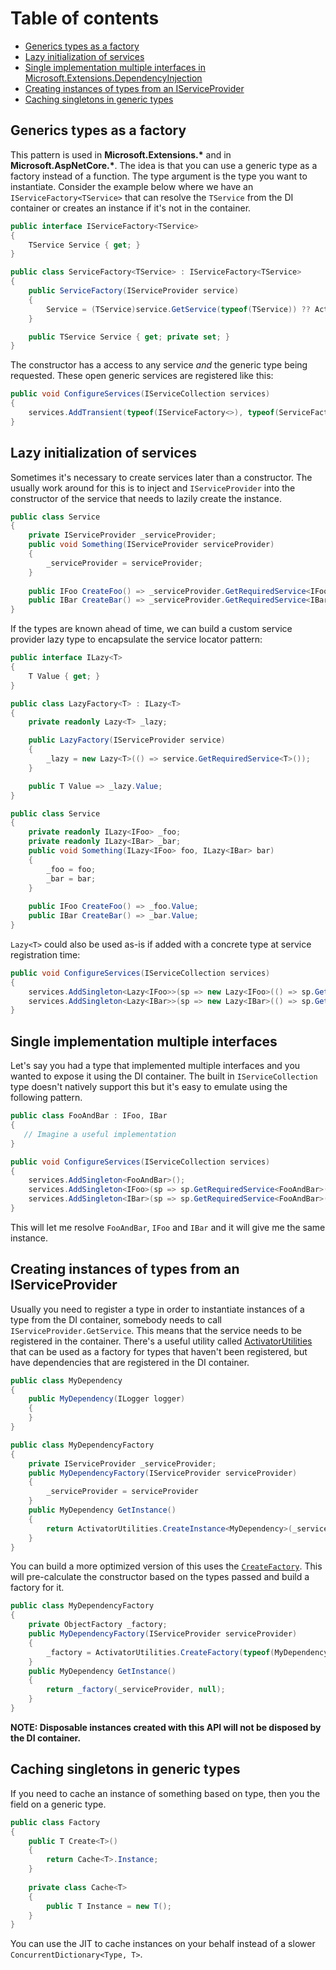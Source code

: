 # Table of contents
 - [Generics types as a factory](#generics-types-as-a-factory)
 - [Lazy initialization of services](#lazy-initialization-of-services)
 - [Single implementation multiple interfaces in Microsoft.Extensions.DependencyInjection](#single-implementation-multiple-interfaces)
 - [Creating instances of types from an IServiceProvider](#creating-instances-of-types-from-an-iserviceprovider)
 - [Caching singletons in generic types](#caching-singletons-in-generic-types)
 
## Generics types as a factory

This pattern is used in **Microsoft.Extensions.\*** and in **Microsoft.AspNetCore.\***. The idea is that you can use a generic type as a factory instead of a function. The type argument is the 
type you want to instantiate. Consider the example below where we have an `IServiceFactory<TService>` that can resolve the `TService` from the DI container or creates an instance if it's 
not in the container.

```C#
public interface IServiceFactory<TService>
{
    TService Service { get; }
}

public class ServiceFactory<TService> : IServiceFactory<TService>
{
    public ServiceFactory(IServiceProvider service)
    {
        Service = (TService)service.GetService(typeof(TService)) ?? ActivatorUtilities.CreateInstance<TService>(service);
    }

    public TService Service { get; private set; }
}
```

The constructor has a access to any service *and* the generic type being requested. These open generic services are registered like this:

```C#
public void ConfigureServices(IServiceCollection services)
{
    services.AddTransient(typeof(IServiceFactory<>), typeof(ServiceFactory<>));
}
```

## Lazy initialization of services

Sometimes it's necessary to create services later than a constructor. The usually work around for this is to inject and `IServiceProvider` into the constructor of the service that needs to lazily create the instance.

```C#
public class Service
{
    private IServiceProvider _serviceProvider;
    public void Something(IServiceProvider serviceProvider)
    {
        _serviceProvider = serviceProvider;
    }
    
    public IFoo CreateFoo() => _serviceProvider.GetRequiredService<IFoo>();
    public IBar CreateBar() => _serviceProvider.GetRequiredService<IBar>();
}
```

If the types are known ahead of time, we can build a custom service provider lazy type to encapsulate the service locator pattern:

```C#
public interface ILazy<T>
{
    T Value { get; }
}

public class LazyFactory<T> : ILazy<T>
{
    private readonly Lazy<T> _lazy;

    public LazyFactory(IServiceProvider service)
    {
        _lazy = new Lazy<T>(() => service.GetRequiredService<T>());
    }

    public T Value => _lazy.Value;
}

public class Service
{
    private readonly ILazy<IFoo> _foo;
    private readonly ILazy<IBar> _bar;
    public void Something(ILazy<IFoo> foo, ILazy<IBar> bar)
    {
        _foo = foo;
        _bar = bar;
    }
    
    public IFoo CreateFoo() => _foo.Value;
    public IBar CreateBar() => _bar.Value;
}
```

`Lazy<T>` could also be used as-is if added with a concrete type at service registration time:

```C#
public void ConfigureServices(IServiceCollection services)
{
    services.AddSingleton<Lazy<IFoo>>(sp => new Lazy<IFoo>(() => sp.GetRequiredService<IFoo>());
    services.AddSingleton<Lazy<IBar>>(sp => new Lazy<IBar>(() => sp.GetRequiredService<IBar>());
}
```

## Single implementation multiple interfaces

Let's say you had a type that implemented multiple interfaces and you wanted to expose it using the DI container. The built in `IServiceCollection` type doesn't natively support this but it's easy to emulate using the following pattern.

```C#
public class FooAndBar : IFoo, IBar
{
   // Imagine a useful implementation
}
```

```C#
public void ConfigureServices(IServiceCollection services)
{
    services.AddSingleton<FooAndBar>();
    services.AddSingleton<IFoo>(sp => sp.GetRequiredService<FooAndBar>());
    services.AddSingleton<IBar>(sp => sp.GetRequiredService<FooAndBar>());
}
```

This will let me resolve `FooAndBar`, `IFoo` and `IBar` and it will give me the same instance.

## Creating instances of types from an IServiceProvider

Usually you need to register a type in order to instantiate instances of a type from the DI container, somebody needs to call `IServiceProvider.GetService`. This means that the service needs to be registered in the container. There's a useful utility called [ActivatorUtilities](https://docs.microsoft.com/en-us/dotnet/api/microsoft.extensions.dependencyinjection.activatorutilities?view=dotnet-plat-ext-5.0) that can be used as a factory for types that haven't been registered, but have dependencies that are registered in the DI container.

```C#
public class MyDependency
{
    public MyDependency(ILogger logger)
    {
    }
}
```

```C#
public class MyDependencyFactory
{
    private IServiceProvider _serviceProvider;
    public MyDependencyFactory(IServiceProvider serviceProvider)
    {
        _serviceProvider = serviceProvider
    }
    public MyDependency GetInstance()
    {
        return ActivatorUtilities.CreateInstance<MyDependency>(_serviceProvider);
    }
}
```

You can build a more optimized version of this uses the [`CreateFactory`](https://docs.microsoft.com/en-us/dotnet/api/microsoft.extensions.dependencyinjection.activatorutilities.createfactory?view=dotnet-plat-ext-5.0#Microsoft_Extensions_DependencyInjection_ActivatorUtilities_CreateFactory_System_Type_System_Type___). This will pre-calculate the constructor 
based on the types passed and build a factory for it.

```C#
public class MyDependencyFactory
{
    private ObjectFactory _factory;
    public MyDependencyFactory(IServiceProvider serviceProvider)
    {
        _factory = ActivatorUtilities.CreateFactory(typeof(MyDependency), Type.EmptyTypes);
    }
    public MyDependency GetInstance()
    {
        return _factory(_serviceProvider, null);
    }
}
```

**NOTE: Disposable instances created with this API will not be disposed by the DI container.**

## Caching singletons in generic types

If you need to cache an instance of something based on type, then you the field on a generic type.

```C#
public class Factory
{
    public T Create<T>()
    {
        return Cache<T>.Instance;
    }
    
    private class Cache<T>
    {
        public T Instance = new T();
    }
}
```

You can use the JIT to cache instances on your behalf instead of a slower `ConcurrentDictionary<Type, T>`.

